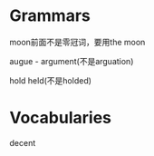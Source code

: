 # Grammars
moon前面不是零冠词，要用the moon

augue - argument(不是arguation)

hold held(不是holded)

# Vocabularies

decent

